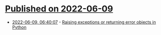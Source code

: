 # [Published on 2022-06-09](index.md)

* [2022-06-09, 06:40:07](https://news.ycombinator.com/item?id=31678199) - [Raising exceptions or returning error objects in Python](https://lukeplant.me.uk/blog/posts/raising-exceptions-or-returning-error-objects-in-python/)
